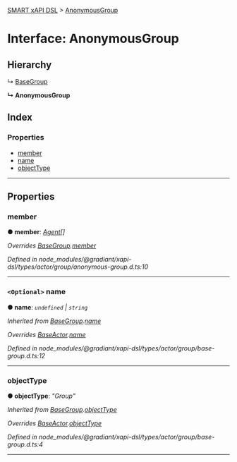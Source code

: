 [SMART xAPI DSL](../README.md) > [AnonymousGroup](../interfaces/anonymousgroup.md)

# Interface: AnonymousGroup

## Hierarchy

↳  [BaseGroup](basegroup.md)

**↳ AnonymousGroup**

## Index

### Properties

* [member](anonymousgroup.md#member)
* [name](anonymousgroup.md#name)
* [objectType](anonymousgroup.md#objecttype)

---

## Properties

<a id="member"></a>

###  member

**● member**: *[Agent](../#agent)[]*

*Overrides [BaseGroup](basegroup.md).[member](basegroup.md#member)*

*Defined in node_modules/@gradiant/xapi-dsl/types/actor/group/anonymous-group.d.ts:10*

___
<a id="name"></a>

### `<Optional>` name

**● name**: *`undefined` \| `string`*

*Inherited from [BaseGroup](basegroup.md).[name](basegroup.md#name)*

*Overrides [BaseActor](baseactor.md).[name](baseactor.md#name)*

*Defined in node_modules/@gradiant/xapi-dsl/types/actor/group/base-group.d.ts:12*

___
<a id="objecttype"></a>

###  objectType

**● objectType**: *"Group"*

*Inherited from [BaseGroup](basegroup.md).[objectType](basegroup.md#objecttype)*

*Overrides [BaseActor](baseactor.md).[objectType](baseactor.md#objecttype)*

*Defined in node_modules/@gradiant/xapi-dsl/types/actor/group/base-group.d.ts:4*

___

